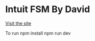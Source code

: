 # Intuit FSM By David

[Visit the site](https://intuit-6r6vjnqpb-davidabus-projects.vercel.app/)

To run
npm install
npm run dev
